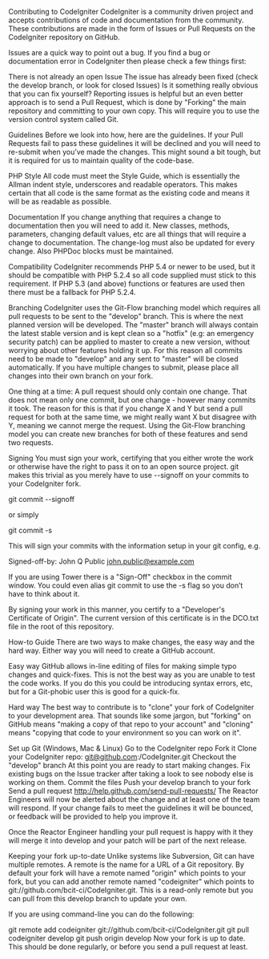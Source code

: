 Contributing to CodeIgniter CodeIgniter is a community driven project and accepts contributions of code and documentation from the community. These contributions are made in the form of Issues or Pull Requests on the CodeIgniter repository on GitHub.

Issues are a quick way to point out a bug. If you find a bug or documentation error in CodeIgniter then please check a few things first:

There is not already an open Issue The issue has already been fixed (check the develop branch, or look for closed Issues) Is it something really obvious that you can fix yourself? Reporting issues is helpful but an even better approach is to send a Pull Request, which is done by "Forking" the main repository and committing to your own copy. This will require you to use the version control system called Git.

Guidelines Before we look into how, here are the guidelines. If your Pull Requests fail to pass these guidelines it will be declined and you will need to re-submit when you’ve made the changes. This might sound a bit tough, but it is required for us to maintain quality of the code-base.

PHP Style All code must meet the Style Guide, which is essentially the Allman indent style, underscores and readable operators. This makes certain that all code is the same format as the existing code and means it will be as readable as possible.

Documentation If you change anything that requires a change to documentation then you will need to add it. New classes, methods, parameters, changing default values, etc are all things that will require a change to documentation. The change-log must also be updated for every change. Also PHPDoc blocks must be maintained.

Compatibility CodeIgniter recommends PHP 5.4 or newer to be used, but it should be compatible with PHP 5.2.4 so all code supplied must stick to this requirement. If PHP 5.3 (and above) functions or features are used then there must be a fallback for PHP 5.2.4.

Branching CodeIgniter uses the Git-Flow branching model which requires all pull requests to be sent to the "develop" branch. This is where the next planned version will be developed. The "master" branch will always contain the latest stable version and is kept clean so a "hotfix" (e.g: an emergency security patch) can be applied to master to create a new version, without worrying about other features holding it up. For this reason all commits need to be made to "develop" and any sent to "master" will be closed automatically. If you have multiple changes to submit, please place all changes into their own branch on your fork.

One thing at a time: A pull request should only contain one change. That does not mean only one commit, but one change - however many commits it took. The reason for this is that if you change X and Y but send a pull request for both at the same time, we might really want X but disagree with Y, meaning we cannot merge the request. Using the Git-Flow branching model you can create new branches for both of these features and send two requests.

Signing You must sign your work, certifying that you either wrote the work or otherwise have the right to pass it on to an open source project. git makes this trivial as you merely have to use --signoff on your commits to your CodeIgniter fork.

git commit --signoff

or simply

git commit -s

This will sign your commits with the information setup in your git config, e.g.

Signed-off-by: John Q Public john.public@example.com

If you are using Tower there is a "Sign-Off" checkbox in the commit window. You could even alias git commit to use the -s flag so you don’t have to think about it.

By signing your work in this manner, you certify to a "Developer's Certificate of Origin". The current version of this certificate is in the DCO.txt file in the root of this repository.

How-to Guide There are two ways to make changes, the easy way and the hard way. Either way you will need to create a GitHub account.

Easy way GitHub allows in-line editing of files for making simple typo changes and quick-fixes. This is not the best way as you are unable to test the code works. If you do this you could be introducing syntax errors, etc, but for a Git-phobic user this is good for a quick-fix.

Hard way The best way to contribute is to "clone" your fork of CodeIgniter to your development area. That sounds like some jargon, but "forking" on GitHub means "making a copy of that repo to your account" and "cloning" means "copying that code to your environment so you can work on it".

Set up Git (Windows, Mac & Linux) Go to the CodeIgniter repo Fork it Clone your CodeIgniter repo: git@github.com:/CodeIgniter.git Checkout the "develop" branch At this point you are ready to start making changes. Fix existing bugs on the Issue tracker after taking a look to see nobody else is working on them. Commit the files Push your develop branch to your fork Send a pull request http://help.github.com/send-pull-requests/ The Reactor Engineers will now be alerted about the change and at least one of the team will respond. If your change fails to meet the guidelines it will be bounced, or feedback will be provided to help you improve it.

Once the Reactor Engineer handling your pull request is happy with it they will merge it into develop and your patch will be part of the next release.

Keeping your fork up-to-date Unlike systems like Subversion, Git can have multiple remotes. A remote is the name for a URL of a Git repository. By default your fork will have a remote named "origin" which points to your fork, but you can add another remote named "codeigniter" which points to git://github.com/bcit-ci/CodeIgniter.git. This is a read-only remote but you can pull from this develop branch to update your own.

If you are using command-line you can do the following:

git remote add codeigniter git://github.com/bcit-ci/CodeIgniter.git git pull codeigniter develop git push origin develop Now your fork is up to date. This should be done regularly, or before you send a pull request at least.

